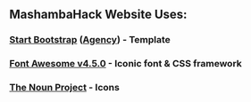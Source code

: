 ## MashambaHack Website Uses:


### [Start Bootstrap](http://startbootstrap.com/) ([Agency](http://startbootstrap.com/template-overviews/agency/)) - Template 

### [Font Awesome v4.5.0](http://fontawesome.io) - Iconic font & CSS framework

### [The Noun Project](https://thenounproject.com/) - Icons
